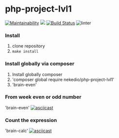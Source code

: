 # php-project-lvl1

[![Maintainability](https://api.codeclimate.com/v1/badges/d3929ac0baeeac57016e/maintainability)](https://codeclimate.com/github/nekedio/php-project-lvl1/maintainability)
<a href="https://codeclimate.com/github/nekedio/php-project-lvl1/test_coverage"><img src="https://api.codeclimate.com/v1/badges/d3929ac0baeeac57016e/test_coverage" /></a>
[![Build Status](https://travis-ci.com/nekedio/php-project-lvl1.svg?branch=master)](https://travis-ci.com/nekedio/php-project-lvl1)
![linter](https://github.com/nekedio/php-project-lvl1/workflows/linter/badge.svg)

### Install

1. clone repository
2. `make install`

### Install globally via composer

1. Install globally composer
2. 'composer global require nekedio/php-project-lvl1'
3. 'brain-even'

### From week even or odd number
'brain-even'
[![asciicast](https://asciinema.org/a/304369.svg)](https://asciinema.org/a/304369)


### Count the expression
'brain-calc'
[![asciicast](https://asciinema.org/a/305094.svg)](https://asciinema.org/a/305094)
